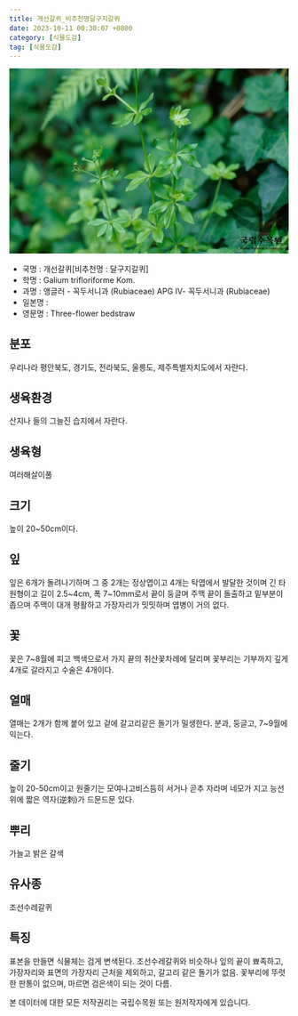 ```yaml
---
title: 개선갈퀴_비추천명달구지갈퀴
date: 2023-10-11 00:30:07 +0800
category: [식물도감]
tag: [식물도감]
---
```




![개선갈퀴[비추천명 : 달구지갈퀴]](/assets/img/fileUpload/plants/basic/Rubiaceae/Galium/18098/18098_3_th2.jpg)
- 국명 : 개선갈퀴[비추천명 : 달구지갈퀴]
- 학명 : Galium trifloriforme Kom.
- 과명 : 앵글러 - 꼭두서니과 (Rubiaceae) APG Ⅳ- 꼭두서니과 (Rubiaceae)
- 일본명 : 
- 영문명 : Three-flower bedstraw


## 분포
우리나라 평안북도, 경기도, 전라북도, 울릉도, 제주특별자치도에서 자란다.
## 생육환경
산지나 들의 그늘진 습지에서 자란다.
## 생육형
여러해살이풀
## 크기
높이 20~50cm이다.
## 잎
잎은 6개가 돌려나기하며 그 중 2개는 정상엽이고 4개는 탁엽에서 발달한 것이며 긴 타원형이고 길이 2.5~4cm, 폭 7~10mm로서 끝이 둥글며 주맥 끝이 돌출하고 밑부분이 좁으며 주맥이 대개 평활하고 가장자리가 밋밋하며 엽병이 거의 없다.
## 꽃
꽃은 7~8월에 피고 백색으로서 가지 끝의 취산꽃차례에 달리며 꽃부리는 기부까지 깊게 4개로 갈라지고 수술은 4개이다.
## 열매
열매는 2개가 함께 붙어 있고 겉에 갈고리같은 돌기가 밀생한다. 분과, 둥글고, 7~9월에 익는다. 
## 줄기
높이 20-50cm이고 원줄기는 모여나고비스듬히 서거나 곧추 자라며 네모가 지고 능선위에 짧은 역자(逆刺)가 드문드문 있다.
## 뿌리
가늘고 밝은 갈색
## 유사종
조선수레갈퀴
## 특징
표본을 만들면 식물체는 검게 변색된다.
 조선수레갈퀴와 비슷하나 잎의 끝이 뾰족하고, 가장자리와 표면의 가장자리 근처을 제외하고, 갈고리 같은 돌기가 없음. 꽃부리에 뚜렷한 판통이 없으며, 마르면 검은색이 되는 것이 다름.






본 데이터에 대한 모든 저작권리는 국립수목원 또는 원저작자에게 있습니다.
